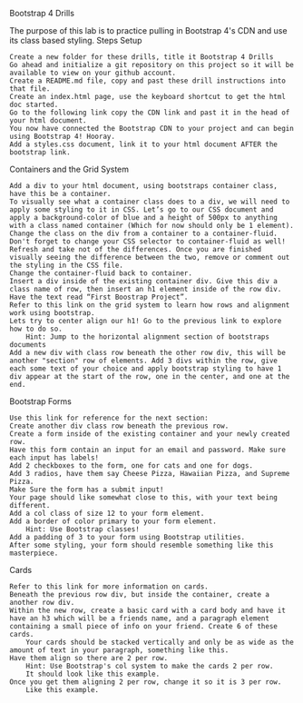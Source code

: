 Bootstrap 4 Drills

The purpose of this lab is to practice pulling in Bootstrap 4's CDN and use its class based styling.
Steps
Setup

    Create a new folder for these drills, title it Bootstrap 4 Drills
    Go ahead and initialize a git repository on this project so it will be available to view on your github account.
    Create a README.md file, copy and past these drill instructions into that file.
    Create an index.html page, use the keyboard shortcut to get the html doc started.
    Go to the following link copy the CDN link and past it in the head of your html document.
    You now have connected the Bootstrap CDN to your project and can begin using Bootstrap 4! Hooray.
    Add a styles.css document, link it to your html document AFTER the bootstrap link.

Containers and the Grid System

    Add a div to your html document, using bootstraps container class, have this be a container.
    To visually see what a container class does to a div, we will need to apply some styling to it in CSS. Let’s go to our CSS document and apply a background-color of blue and a height of 500px to anything with a class named container (Which for now should only be 1 element).
    Change the class on the div from a container to a container-fluid. Don't forget to change your CSS selector to container-fluid as well! Refresh and take not of the differences. Once you are finished visually seeing the difference between the two, remove or comment out the styling in the CSS file.
    Change the container-fluid back to container.
    Insert a div inside of the existing container div. Give this div a class name of row, then insert an h1 element inside of the row div. Have the text read “First Boostrap Project”.
    Refer to this link on the grid system to learn how rows and alignment work using bootstrap.
    Lets try to center align our h1! Go to the previous link to explore how to do so.
        Hint: Jump to the horizontal alignment section of bootstraps documents
    Add a new div with class row beneath the other row div, this will be another "section" row of elements. Add 3 divs within the row, give each some text of your choice and apply bootstrap styling to have 1 div appear at the start of the row, one in the center, and one at the end.

Bootstrap Forms

    Use this link for reference for the next section:
    Create another div class row beneath the previous row.
    Create a form inside of the existing container and your newly created row.
    Have this form contain an input for an email and password. Make sure each input has labels!
    Add 2 checkboxes to the form, one for cats and one for dogs.
    Add 3 radios, have them say Cheese Pizza, Hawaiian Pizza, and Supreme Pizza.
    Make Sure the form has a submit input!
    Your page should like somewhat close to this, with your text being different.
    Add a col class of size 12 to your form element.
    Add a border of color primary to your form element.
        Hint: Use Bootstrap classes!
    Add a padding of 3 to your form using Bootstrap utilities.
    After some styling, your form should resemble something like this masterpiece.

Cards

    Refer to this link for more information on cards.
    Beneath the previous row div, but inside the container, create a another row div.
    Within the new row, create a basic card with a card body and have it have an h3 which will be a friends name, and a paragraph element containing a small piece of info on your friend. Create 6 of these cards.
        Your cards should be stacked vertically and only be as wide as the amount of text in your paragraph, something like this.
    Have them align so there are 2 per row.
        Hint: Use Bootstrap's col system to make the cards 2 per row.
        It should look like this example.
    Once you get them aligning 2 per row, change it so it is 3 per row.
        Like this example.
